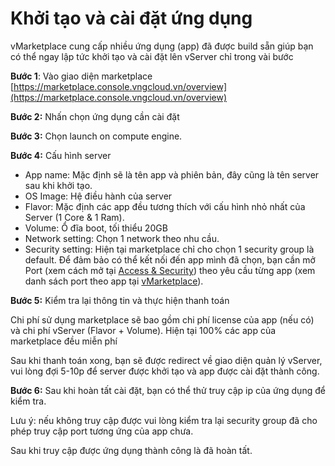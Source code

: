 # Khởi tạo và cài đặt ứng dụng

vMarketplace cung cấp nhiều ứng dụng (app) đã được build sẵn giúp bạn có thể ngay lập tức khởi tạo và cài đặt lên vServer chỉ trong vài bước

**Bước 1**: Vào giao diện marketplace [https://marketplace.console.vngcloud.vn/overview](https://marketplace.console.vngcloud.vn/overview)

**Bước 2:** Nhấn chọn ứng dụng cần cài đặt

**Bước 3:** Chọn launch on compute engine.

**Bước 4:** Cấu hình server&#x20;

* App name: Mặc định sẽ là tên app và phiên bản, đây cũng là tên server sau khi khởi tạo.&#x20;
* OS Image: Hệ điều hành của server&#x20;
* Flavor: Mặc định các app đều tương thích với cấu hình nhỏ nhất của Server (1 Core & 1 Ram).&#x20;
* Volume: Ổ đĩa boot, tối thiểu 20GB
* Network setting: Chọn 1 network theo nhu cầu.&#x20;
* Security setting: Hiện tại marketplace chỉ cho chọn 1 security group là default. Để đảm bảo có thể kết nối đến app mình đã chọn, bạn cần mở Port (xem cách mở tại [Access & Security](https://docs.vngcloud.vn/pages/viewpage.action?pageId=2719788)) theo yêu cầu từng app (xem danh sách port theo app tại [vMarketplace](https://docs.vngcloud.vn/display/ONVINA/vMarketplace)).

**Bước 5:** Kiểm tra lại thông tin và thực hiện thanh toán&#x20;

Chi phí sử dụng marketplace sẽ bao gồm chi phí license của app (nếu có) và chi phí vServer (Flavor + Volume). Hiện tại 100% các app của marketplace đều miễn phí&#x20;

Sau khi thanh toán xong, bạn sẽ được redirect về giao diện quản lý vServer, vui lòng đợi 5-10p để server được khởi tạo và app được cài đặt thành công.

**Bước 6:** Sau khi hoàn tất cài đặt, bạn có thể thử truy cập ip của ứng dụng để kiểm tra.

Lưu ý: nếu không truy cập được vui lòng kiểm tra lại security group đã cho phép truy cập port tương ứng của app chưa.&#x20;

Sau khi truy cập được ứng dụng thành công là đã hoàn tất.
